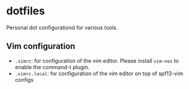 # dotfiles

Personal dot configurationd for various tools.

## Vim configuration 
- `.vimrc`: for configuration of the vim editor. Please install `vim-nox` to enable the command-t plugin.
- `.vimrc.local`: for configuration of the vim editor on top of spf13-vim configs
